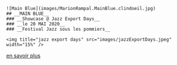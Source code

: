 ```imagesLeft
![Main Blue](images/MarionRampal.MainBlue.clindoeil.jpg)  
## __MAIN BLUE__  
### __Showcase @ Jazz Export Days__  
### __le 20 MAI 2020__  
### __Festival Jazz sous les pommiers__  

<img title="jazz export days" src="images/jazzExportDays.jpeg" width="15%" />

```
[en savoir plus](www.jazzsouslespommiers.com/)